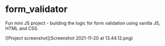 # form_validator

Fun mini JS project - building the logic for form validation using vanilla JS, HTML and CSS.

![Project screenshot](Screenshot 2021-11-20 at 13.44.12.png)
